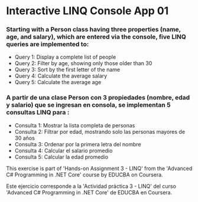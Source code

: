 # Interactive LINQ Console App 01

### Starting with a Person class having three properties (name, age, and salary), which are entered via the console, five LINQ queries are implemented to:

- Query 1: Display a complete list of people
- Query 2: Filter by age, showing only those older than 30
- Query 3: Sort by the first letter of the name
- Query 4: Calculate the average salary
- Query 5: Calculate the average age

### A partir de una clase Person con 3 propiedades (nombre, edad y salario) que se ingresan en consola, se implementan 5 consultas LINQ para :

- Consulta 1: Mostrar la lista completa de personas
- Consulta 2: Filtrar por edad, mostrando solo las personas mayores de 30 años
- Consulta 3: Ordenar por la primera letra del nombre
- Consulta 4: Calcular el salario promedio
- Consulta 5: Calcular la edad promedio

This exercise is part of 'Hands-on Assignment 3 - LINQ' from the 'Advanced C# Programming in .NET Core' course by EDUCBA on Coursera.

Este ejercicio corresponde a la 'Actividad práctica 3 - LINQ' del curso 
'Advanced C# Programming in .NET Core' de EDUCBA en Coursera.
